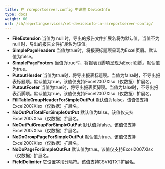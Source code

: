 ```yaml
---
title: 在 rsreportserver.config 中设置 DeviceInfo
type: docs
weight: 60
url: /zh/reportingservices/set-deviceinfo-in-rsreportserver-config/
---
```


- **FileExtension** 
  当值为 null 时，导出的报告文件扩展名将为默认值。当值不为 null 时，导出的报告文件扩展名为该值。
- **SimplePageHeaders** 
  当值为true时，将报表标题项呈现为Excel页眉。默认值为false。
- **SimplePageFooters** 
  当值为true时，将报表页脚项呈现为Excel页脚。默认值为true。
- **PutoutHeader** 
  当值为true时，将导出报表标题项。当值为false时，不导出报表标题项。默认值为true。该值仅支持Excel2007Xlsx（仅数据）扩展名。
- **PutoutFooter** 
  当值为true时，将导出报表页脚项。当值为false时，不导出报表页脚项。默认值为true。该值仅支持Excel2007Xlsx（仅数据）扩展名。
- **FillTableGroupHeaderForSimpleOutPut** 
  默认值为false。该值仅支持Excel2007Xlsx（仅数据）扩展名。
- **NoOutPutTotalForSimpleOutPut** 
  默认值为false。该值仅支持Excel2007Xlsx（仅数据）扩展名。
- **NoOutPutGroupForSimpleOutPut** 
  默认值为false。该值仅支持Excel2007Xlsx（仅数据）扩展名。
- **NoDoGroupPageForSimpleOutPut** 
  默认值为true。该值仅支持Excel2007Xlsx（仅数据）扩展名。
- **NoDoPageForSimpleOutPut** 
  默认值为true。该值仅支持Excel2007Xlsx（仅数据）扩展名。
- **FieldDelimiter** 
  它设置字段分隔符。该值支持CSV和TXT扩展名。 
